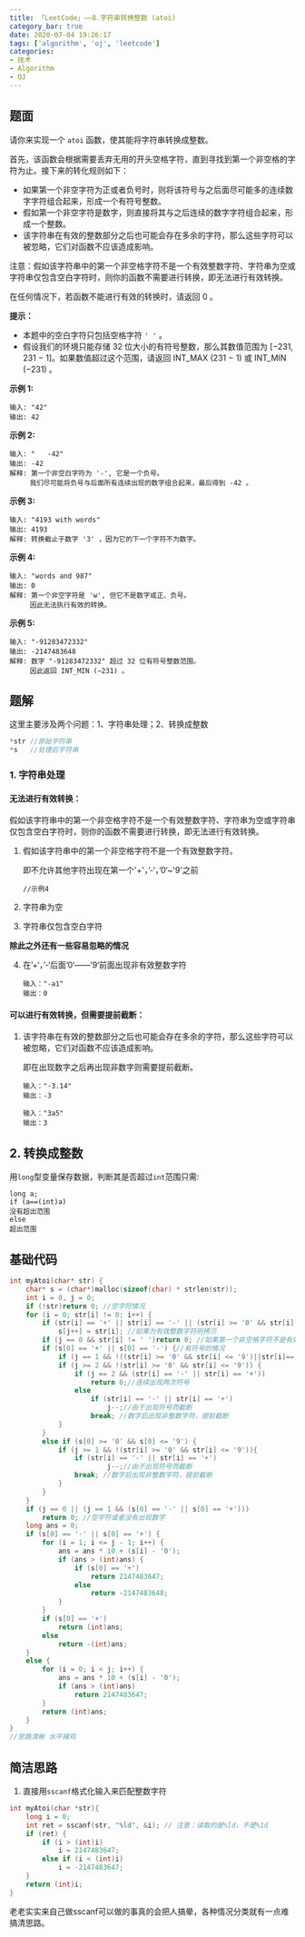 ```yaml
---
title: 「LeetCode」——8.字符串转换整数 (atoi)
category_bar: true
date: 2020-07-04 19:26:17
tags: ['algorithm', 'oj', 'leetcode']
categories:
- 技术
- Algorithm
- OJ
---
```


## 题面

请你来实现一个 `atoi` 函数，使其能将字符串转换成整数。

首先，该函数会根据需要丢弃无用的开头空格字符，直到寻找到第一个非空格的字符为止。接下来的转化规则如下：

- 如果第一个非空字符为正或者负号时，则将该符号与之后面尽可能多的连续数字字符组合起来，形成一个有符号整数。
- 假如第一个非空字符是数字，则直接将其与之后连续的数字字符组合起来，形成一个整数。
- 该字符串在有效的整数部分之后也可能会存在多余的字符，那么这些字符可以被忽略，它们对函数不应该造成影响。

注意：假如该字符串中的第一个非空格字符不是一个有效整数字符、字符串为空或字符串仅包含空白字符时，则你的函数不需要进行转换，即无法进行有效转换。

在任何情况下，若函数不能进行有效的转换时，请返回 0 。

**提示：**

- 本题中的空白字符只包括空格字符 `' '` 。
- 假设我们的环境只能存储 32 位大小的有符号整数，那么其数值范围为 [−231, 231 − 1]。如果数值超过这个范围，请返回  INT_MAX (231 − 1) 或 INT_MIN (−231) 。

**示例 1:**

```
输入: "42"
输出: 42
```

**示例 2:**

```
输入: "   -42"
输出: -42
解释: 第一个非空白字符为 '-', 它是一个负号。
     我们尽可能将负号与后面所有连续出现的数字组合起来，最后得到 -42 。
```

**示例 3:**

```
输入: "4193 with words"
输出: 4193
解释: 转换截止于数字 '3' ，因为它的下一个字符不为数字。
```

**示例 4:**

```
输入: "words and 987"
输出: 0
解释: 第一个非空字符是 'w', 但它不是数字或正、负号。
     因此无法执行有效的转换。
```

**示例 5:**

```
输入: "-91283472332"
输出: -2147483648
解释: 数字 "-91283472332" 超过 32 位有符号整数范围。 
     因此返回 INT_MIN (−231) 。
```

## 题解

这里主要涉及两个问题：1、字符串处理；2、转换成整数

```c
*str //原始字符串
*s   //处理后字符串
```



### 1. 字符串处理

#### 无法进行有效转换：

假如该字符串中的第一个非空格字符不是一个有效整数字符、字符串为空或字符串仅包含空白字符时，则你的函数不需要进行转换，即无法进行有效转换。

1. 假如该字符串中的第一个非空格字符不是一个有效整数字符。

   即不允许其他字符出现在第一个'+'，’-‘，’0‘~'9'之前

   ```
   //示例4
   ```

2. 字符串为空

3. 字符串仅包含空白字符

**除此之外还有一些容易忽略的情况**

4. 在’+‘，’-‘后面’0‘——’9‘前面出现非有效整数字符

   ```
   输入："-a1"
   输出：0
   ```

   

#### 可以进行有效转换，但需要提前截断：

1. 该字符串在有效的整数部分之后也可能会存在多余的字符，那么这些字符可以被忽略，它们对函数不应该造成影响。

   即在出现数字之后再出现非数字则需要提前截断。

   ```
   输入："-3.14"
   输出：-3
   ```

   ```
   输入："3a5"
   输出：3
   ```

   

## 2. 转换成整数

用`long`型变量保存数据，判断其是否超过`int`范围只需:

```
long a;
if (a==(int)a)
没有超出范围
else
超出范围
```

## 基础代码

```c
int myAtoi(char* str) {
    char* s = (char*)malloc(sizeof(char) * strlen(str));
    int i = 0, j = 0;
    if (!str)return 0; //空字符情况
    for (i = 0; str[i] != 0; i++) {
        if (str[i] == '+' || str[i] == '-' || (str[i] >= '0' && str[i] <= '9'))
            s[j++] = str[i]; //如果为有效整数字符则拷贝
        if (j == 0 && str[i] != ' ')return 0; //如果第一个非空格字符不是有效整数字符
        if (s[0] == '+' || s[0] == '-') {//有符号的情况
            if (j == 1 && !((str[i] >= '0' && str[i] <= '9')||str[i]=='-'||str[i]=='+'))return 0; //在符号后面出现非数字的情况
            if (j >= 2 && !(str[i] >= '0' && str[i] <= '9')) {
                if (j == 2 && (str[i] == '-' || str[i] == '+'))
                    return 0;//连续出现两次符号
                else
                    if (str[i] == '-' || str[i] == '+')
                        j--;//由于出现符号而截断
                    break; //数字后出现非整数字符，提前截断 
            }
        }
        else if (s[0] >= '0' && s[0] <= '9') {
            if (j >= 1 && !(str[i] >= '0' && str[i] <= '9')){
                if (str[i] == '-' || str[i] == '+')
                        j--;//由于出现符号而截断
                break; //数字后出现非整数字符，提前截断 
            }
        }
    }
    if (j == 0 || (j == 1 && (s[0] == '-' || s[0] == '+')))
        return 0; //空字符或者没有出现数字
    long ans = 0;
    if (s[0] == '-' || s[0] == '+') {
        for (i = 1; i <= j - 1; i++) {
            ans = ans * 10 + (s[i] - '0');
            if (ans > (int)ans) {
                if (s[0] == '+')
                    return 2147483647;
                else
                    return -2147483648;
            }
        }
        if (s[0] == '+')
            return (int)ans;
        else
            return -(int)ans;
    }
    else {
        for (i = 0; i < j; i++) {
            ans = ans * 10 + (s[i] - '0');
            if (ans > (int)ans)
                return 2147483647;
        }
        return (int)ans;
    }
}
//思路清晰 水平辣鸡
```

## 简洁思路

1. 直接用`sscanf`格式化输入来匹配整数字符

```c
int myAtoi(char *str){
    long i = 0;
    int ret = sscanf(str, "%ld", &i); // 注意：读取的是%ld，不是%1d
    if (ret) {
        if (i > (int)i)
            i = 2147483647;
        else if (i < (int)i)
            i = -2147483647;
    }
    return (int)i;
}
```

老老实实来自己做sscanf可以做的事真的会把人搞晕，各种情况分类就有一点难搞清思路。